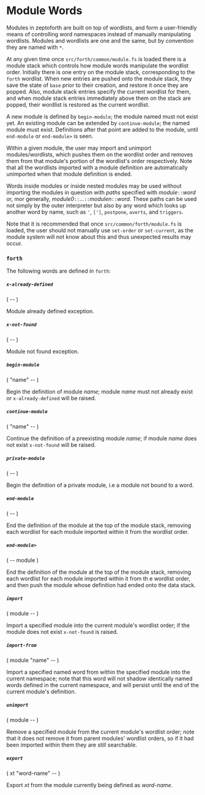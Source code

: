 # Module Words

Modules in zeptoforth are built on top of wordlists, and form a user-friendly means of controlling word namespaces instead of manually manipulating wordlists. Modules and wordlists are one and the same, but by convention they are named with `*`.

At any given time once `src/forth/common/module.fs` is loaded there is a module stack which controls how module words manipulate the wordlist order. Initially there is one entry on the module stack, corresponding to the `forth` wordlist. When new entries are pushed onto the module stack, they save the state of `base` prior to their creation, and restore it once they are popped. Also, module stack entries specify the current wordlist for them, and when module stack entries immediately above them on the stack are popped, their wordlist is restored as the current wordlist.

A new module is defined by `begin-module`; the module named must not exist yet.  An existing module can be extended by `continue-module`; the named module must exist.  Definitions after that point are added to the module, until `end-module` or `end-module>` is seen.

Within a given module, the user may import and unimport modules/wordlists, which pushes them on the wordlist order and removes them from that module's portion of the wordlist's order respectively. Note that all the wordlists imported with a module definition are automatically unimported when that module definition is ended.

Words inside modules or inside nested modules may be used without importing the modules in question with *paths* specified with *module*`::`*word* or, mor generally, *module0*`::`...`::`*modulen*`::`*word*. These paths can be used not simply by the outer interpreter but also by any word which looks up another word by name, such as `'`, `[']`, `postpone`, `averts`, and `triggers`.

Note that it is recommended that once `src/common/forth/module.fs` is loaded, the user should not manually use `set-order` or `set-current`, as the module system will not know about this and thus unexpected results may occur.

### `forth`

The following words are defined in `forth`:

##### `x-already-defined`
( -- )

Module already defined exception.

##### `x-not-found`
( -- )

Module not found exception.

##### `begin-module`
( "name" -- )

Begin the definition of module *name*; module *name* must not already exist or `x-already-defined` will be raised.

##### `continue-module`
( "name" -- )

Continue the definition of a preexisting module *name*; if module *name* does not exist `x-not-found` will be raised.

##### `private-module`
( -- )

Begin the definition of a private module, i.e a module not bound to a word.

##### `end-module`
( -- )

End the definition of the module at the top of the module stack, removing each wordlist for each module imported within it from the wordlist order.

##### `end-module>`
( --  module )

End the definition of the module at the top of the module stack, removing each wordlist for each module imported within it from th e wordlist order, and then push the module whose definition had ended onto the data stack.

##### `import`
( module -- )

Import a specified module into the current module's wordlist order; if the module does not exist `x-not-found` is raised.

##### `import-from`
( module "name" -- )

Import a specified named word from within the specified module into the current namespace; note that this word will not shadow identically named words defined in the current namespace, and will persist until the end of the current module's definition.

##### `unimport`
( module -- )

Remove a specified module from the current module's wordlist order; note that it does not remove it from parent modules' wordlist orders, so if it  had been imported within them they are still searchable.

##### `export`
( xt "word-name" -- )

Export *xt* from the module currently being defined as *word-name*.

